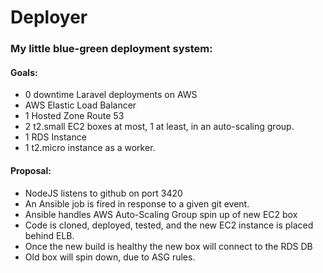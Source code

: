 Deployer
=================================

### My little blue-green deployment system:

#### Goals:
- 0 downtime Laravel deployments on AWS 
- AWS Elastic Load Balancer
- 1 Hosted Zone Route 53
- 2 t2.small EC2 boxes at most, 1 at least, in an auto-scaling group.
- 1 RDS Instance
- 1 t2.micro instance as a worker.

#### Proposal:
- NodeJS listens to github on port 3420
- An Ansible job is fired in response to a given git event.
- Ansible handles AWS Auto-Scaling Group spin up of new EC2 box
- Code is cloned, deployed, tested, and the new EC2 instance is placed behind ELB. 
- Once the new build is healthy the new box will connect to the RDS DB
- Old box will spin down, due to ASG rules.
  